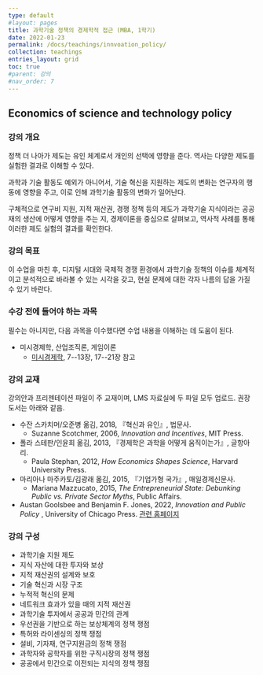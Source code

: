 ```yaml
---
type: default
#layout: pages
title: 과학기술 정책의 경제학적 접근 (MBA, 1학기)
date: 2022-01-23
permalink: /docs/teachings/innvoation_policy/
collection: teachings
entries_layout: grid
toc: true
#parent: 강의
#nav_order: 7
---
```


## Economics of science and technology policy

### 강의 개요

정책 더 나아가 제도는 유인 체계로서 개인의 선택에 영향을 준다. 역사는 다양한 제도를 실험한 결과로 이해할 수 있다.

과학과 기술 활동도 예외가 아니어서, 기술 혁신을 지원하는 제도의 변화는 연구자의 행동에 영향을 주고, 이로 인해 과학기술 활동의 변화가 일어난다.

구체적으로 연구비 지원, 지적 재산권, 경쟁 정책 등의 제도가 과학기술 지식이라는 공공재의 생산에 어떻게 영향을 주는 지, 경제이론을 중심으로 살펴보고, 역사적 사례를 통해 이러한 제도 실험의 결과를 확인한다.

### 강의 목표

이 수업을 마친 후, 디지털 시대와 국제적 경쟁 환경에서 과학기술 정책의 이슈를 체계적이고 분석적으로 바라볼 수 있는 시각을 갖고, 현실 문제에 대한 각자 나름의 답을 가질 수 있기 바란다.


### 수강 전에 들어야 하는 과목

필수는 아니지만, 다음 과목을 이수했다면 수업 내용을 이해하는 데 도움이 된다.

- 미시경제학, 산업조직론, 게임이론
  * [미시경제학](https://www.edwith.org/microeconomics), 7--13장, 17--21장 참고

### 강의 교재

강의안과 프리젠테이션 파일이 주 교재이며, LMS 자료실에 두 파일 모두 업로드. 권장 도서는 아래와 같음.

- 수잔 스카치머/오준병 옮김, 2018, 『혁신과 유인』, 법문사.
  * Suzanne Scotchmer, 2006, <em>Innovation and Incentives</em>, MIT Press.
- 폴라 스테판/인윤희 옮김, 2013,  『경제학은 과학을 어떻게 움직이는가』, 글항아리.
  * Paula Stephan, 2012, <em>How Economics Shapes Science</em>, Harvard University Press.
- 마리아나 마주카토/김광래 옮김, 2015, 『기업가형 국가』, 매일경제신문사.
  * Mariana Mazzucato, 2015, <em>The Entrepreneurial State: Debunking Public vs. Private Sector Myths</em>, Public Affairs.
- Austan Goolsbee and Benjamin F. Jones, 2022, <em> Innovation and Public Policy </em>, University of Chicago Press. [관련 홈페이지](https://www.nber.org/books-and-chapters/innovation-and-public-policy)


### 강의 구성

- 과학기술 지원 제도
- 지식 자산에 대한 투자와 보상
- 지적 재산권의 설계와 보호
- 기술 혁신과 시장 구조
- 누적적 혁신의 문제
- 네트워크 효과가 있을 때의 지적 재산권
- 과학기술 투자에서 공공과 민간의 관계
- 우선권을 기반으로 하는 보상체계의 정책 쟁점
- 특허와 라이센싱의 정책 쟁점
- 설비, 기자재, 연구지원금의 정책 쟁점
- 과학자와 공학자를 위한 구직시장의 정책 쟁점
- 공공에서 민간으로 이전되는 지식의 정책 쟁점